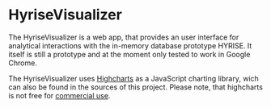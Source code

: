 HyriseVisualizer
================

The HyriseVisualizer is a web app, that provides an user interface for analytical 
interactions with the in-memory database prototype HYRISE. It itself is still a prototype
and at the moment only tested to work in Google Chrome.

The HyriseVisualizer uses [Highcharts](http://www.highcharts.com) as a JavaScript charting library, wich can also be
found in the sources of this project. Please note, that highcharts is not free for [commercial use](http://shop.highsoft.com/faq#what-is-non-commercial).